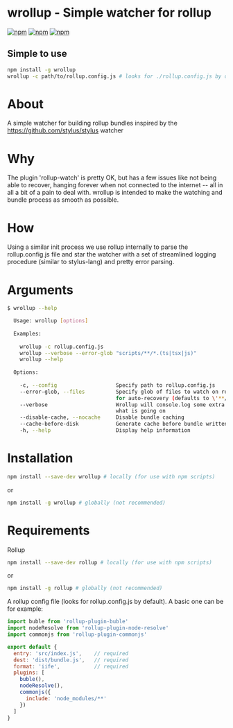 # wrollup - Simple watcher for rollup


[![npm](https://img.shields.io/npm/v/wrollup.svg?maxAge=2592000)](https://www.npmjs.com/package/wrollup)
[![npm](https://img.shields.io/npm/dm/wrollup.svg?maxAge=2592000)](https://www.npmjs.com/package/wrollup)
[![npm](https://img.shields.io/npm/l/wrollup.svg?maxAge=2592000)](https://www.npmjs.com/package/wrollup)


## Simple to use
```bash
npm install -g wrollup
wrollup -c path/to/rollup.config.js # looks for ./rollup.config.js by default
```

# About
A simple watcher for building rollup bundles inspired by the https://github.com/stylus/stylus watcher

# Why
The plugin 'rollup-watch' is pretty OK, but has a few issues like not being able to recover, hanging forever when not connected to the internet -- all in all a bit of a pain to deal with. wrollup is intended to make the watching and bundle process as smooth as possible.

# How
Using a similar init process we use rollup internally to parse the rollup.config.js file and star the watcher with a set of streamlined logging procedure (similar to stylus-lang) and pretty error parsing.

# Arguments
```bash
$ wrollup --help

  Usage: wrollup [options]
  
  Examples:
  
    wrollup -c rollup.config.js
    wrollup --verbose --error-glob "scripts/**/*.(ts|tsx|js)"
    wrollup --help
  
  Options:
  
    -c, --config                   Specify path to rollup.config.js
    --error-glob, --files          Specify glob of files to watch on rollup error/crash
                                   for auto-recovery (defaults to \'**/*.js*\')
    --verbose                      Wrollup will console.log some extra info of
                                   what is going on
    --disable-cache, --nocache     Disable bundle caching
    --cache-before-disk            Generate cache before bundle written to disk
    -h, --help                     Display help information
```

# Installation
```bash
npm install --save-dev wrollup # locally (for use with npm scripts)
```
or
```bash
npm install -g wrollup # globally (not recommended)
```

# Requirements
Rollup
```bash
npm install --save-dev rollup # locally (for use with npm scripts)
```
or
```bash
npm install -g rollup # globally (not recommended)
```

A rollup config file (looks for rollup.config.js by default). A basic one can be for example:
```js
import buble from 'rollup-plugin-buble'
import nodeResolve from 'rollup-plugin-node-resolve'
import commonjs from 'rollup-plugin-commonjs'

export default {
  entry: 'src/index.js',    // required
  dest: 'dist/bundle.js',   // required
  format: 'iife',           // required
  plugins: [
    buble(),
    nodeResolve(),
    commonjs({
      include: 'node_modules/**'
    })
  ]
}
```
